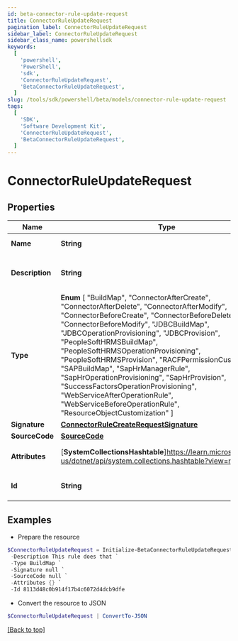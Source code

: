 ```yaml
---
id: beta-connector-rule-update-request
title: ConnectorRuleUpdateRequest
pagination_label: ConnectorRuleUpdateRequest
sidebar_label: ConnectorRuleUpdateRequest
sidebar_class_name: powershellsdk
keywords:
  [
    'powershell',
    'PowerShell',
    'sdk',
    'ConnectorRuleUpdateRequest',
    'BetaConnectorRuleUpdateRequest',
  ]
slug: /tools/sdk/powershell/beta/models/connector-rule-update-request
tags:
  [
    'SDK',
    'Software Development Kit',
    'ConnectorRuleUpdateRequest',
    'BetaConnectorRuleUpdateRequest',
  ]
---
```


# ConnectorRuleUpdateRequest

## Properties

| Name | Type | Description | Notes |
| --- | --- | --- | --- |
| **Name** | **String** | the name of the rule | [required] |
| **Description** | **String** | a description of the rule's purpose | [optional] |
| **Type** | **Enum** [ "BuildMap", "ConnectorAfterCreate", "ConnectorAfterDelete", "ConnectorAfterModify", "ConnectorBeforeCreate", "ConnectorBeforeDelete", "ConnectorBeforeModify", "JDBCBuildMap", "JDBCOperationProvisioning", "JDBCProvision", "PeopleSoftHRMSBuildMap", "PeopleSoftHRMSOperationProvisioning", "PeopleSoftHRMSProvision", "RACFPermissionCustomization", "SAPBuildMap", "SapHrManagerRule", "SapHrOperationProvisioning", "SapHrProvision", "SuccessFactorsOperationProvisioning", "WebServiceAfterOperationRule", "WebServiceBeforeOperationRule", "ResourceObjectCustomization" ] | the type of rule | [required] |
| **Signature** | [**ConnectorRuleCreateRequestSignature**](connector-rule-create-request-signature) |  | [optional] |
| **SourceCode** | [**SourceCode**](source-code) |  | [required] |
| **Attributes** | [**SystemCollectionsHashtable**]https://learn.microsoft.com/en-us/dotnet/api/system.collections.hashtable?view=net-9.0 | a map of string to objects | [optional] |
| **Id** | **String** | the ID of the rule to update | [required] |

## Examples

- Prepare the resource

```powershell
$ConnectorRuleUpdateRequest = Initialize-BetaConnectorRuleUpdateRequest  -Name WebServiceBeforeOperationRule `
 -Description This rule does that `
 -Type BuildMap `
 -Signature null `
 -SourceCode null `
 -Attributes {} `
 -Id 8113d48c0b914f17b4c6072d4dcb9dfe
```

- Convert the resource to JSON

```powershell
$ConnectorRuleUpdateRequest | ConvertTo-JSON
```

[[Back to top]](#)
